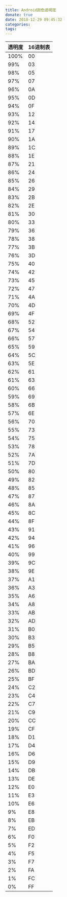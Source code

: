 ```yaml
---
title: Android颜色透明度
donate: true
date: 2018-12-29 09:45:32
categories:
tags:
---
```


| 透明度 | 16进制表 |
| ------ | ------ |
| 100% | 00 | 
| 99% | 03 |
| 98% | 05 | 
| 97% | 07 |
| 96% | 0A | 
| 95% | 0D |
| 94% | 0F | 
| 93% | 12 |
| 92% | 14 | 
| 91% | 17 |
| 90% | 1A | 
| 89% | 1C |
| 88% | 1E | 
| 87% | 21 |
| 86% | 24 | 
| 85% | 26 |
| 84% | 29 | 
| 83% | 2B |
| 82% | 2E | 
| 81% | 30 |
| 80% | 33 | 
| 79% | 36 |
| 78% | 38 | 
| 77% | 3B |
| 76% | 3D | 
| 75% | 40 |
| 74% | 42 | 
| 73% | 45 |
| 72% | 47 | 
| 71% | 4A |
| 70% | 4D | 
| 69% | 4F |
| 68% | 52 | 
| 67% | 54 | 
| 66% | 57 |
| 65% | 59 | 
| 64% | 5C |
| 63% | 5E | 
| 62% | 61 |
| 61% | 63 | 
| 60% | 66 |
| 59% | 69 | 
| 58% | 6B |
| 57% | 6E | 
| 56% | 70 |
| 55% | 73 | 
| 54% | 75 |
| 53% | 78 | 
| 52% | 7A |
| 51% | 7D | 
| 50% | 80 |
| 49% | 82 | 
| 48% | 85 |
| 47% | 87 | 
| 46% | 8A |
| 45% | 8C | 
| 44% | 8F |
| 43% | 91 | 
| 42% | 94 |
| 41% | 96 | 
| 40% | 99 |
| 39% | 9C | 
| 38% | 9E |
| 37% | A1 | 
| 36% | A3 |
| 35% | A6 | 
| 34% | A8 |
| 33% | AB | 
| 32% | AD |
| 31% | B0 |
| 30% | B3 |
| 29% | B5 | 
| 28% | B8 |
| 27% | BA | 
| 26% | BD |
| 25% | BF | 
| 24% | C2 |
| 23% | C4 | 
| 22% | C7 |
| 21% | C9 |
| 20% | CC |
| 19% | CF | 
| 18% | D1 |
| 17% | D4 | 
| 16% | D6 |
| 15% | D9 | 
| 14% | DB |
| 13% | DE | 
| 12% | E0 |
| 11% | E3 |
| 10% | E6 |
| 9% | E8 | 
| 8% | EB |
| 7% | ED | 
| 6% | F0 |
| 5% | F2 | 
| 4% | F5 |
| 3% | F7 | 
| 2% | FA |
| 1% | FC |
| 0% | FF |